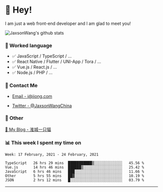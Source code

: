 # 👋 Hey!

I am just a web front-end developer and I am glad to meet you!

![JaxsonWang's github stats](https://github-readme-stats.vercel.app/api?username=JaxsonWang&&show_icons=true&&title_color=1abc9c&&icon_color=1abc9c)


### 📝 Worked language

- ✅ JavaScript / TypeScript / ...
- ✅ React Native / Flutter / UNI-App / Tora / ...
- ✅ Vue.js / React.js / ...
- ✅ Node.js / PHP / ...

### 📮 Contact Me

- [Email - i@iiong.com](mailto:i@iiong.com)

- [Twitter - @JaxsonWangChina](https://twitter.com/JaxsonWangChina)

### 🤪 Other

[📌 My Blog - 淮城一只猫](https://iiong.com)

### 📊 This week I spent my time on

<!--START_SECTION:waka-->
```text
Week: 17 February, 2021 - 24 February, 2021

TypeScript   26 hrs 29 mins  ███████████▒░░░░░░░░░░░░░   45.56 % 
Vue.js       14 hrs 46 mins  ██████▒░░░░░░░░░░░░░░░░░░   25.42 % 
JavaScript   6 hrs 46 mins   ███░░░░░░░░░░░░░░░░░░░░░░   11.66 % 
Other        5 hrs 55 mins   ██▓░░░░░░░░░░░░░░░░░░░░░░   10.19 % 
JSON         2 hrs 12 mins   █░░░░░░░░░░░░░░░░░░░░░░░░   03.79 % 
```
<!--END_SECTION:waka-->

---
